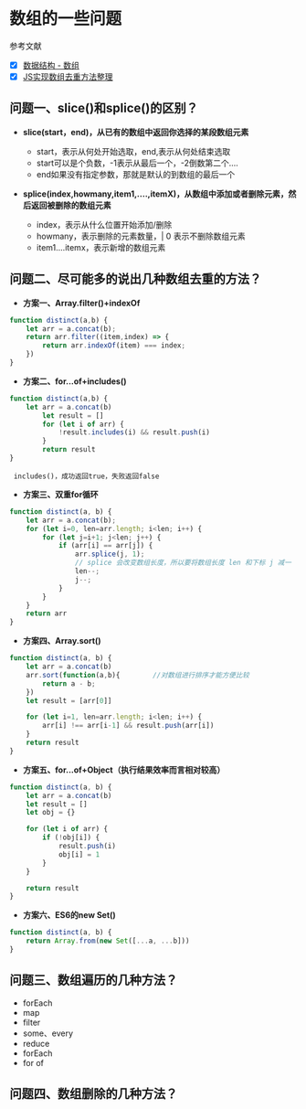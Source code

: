 # 数组的一些问题

参考文献
* [x] [数据结构 - 数组](https://juejin.im/post/6844903917705232397)
* [x] [JS实现数组去重方法整理](https://www.cnblogs.com/moqiutao/p/7168406.html)

## 问题一、slice()和splice()的区别？
* **slice(start，end)，从已有的数组中返回你选择的某段数组元素**
  
  *  start，表示从何处开始选取，end,表示从何处结束选取
  *  start可以是个负数，-1表示从最后一个，-2倒数第二个....
  *   end如果没有指定参数，那就是默认的到数组的最后一个

* **splice(index,howmany,item1,....,itemX)，从数组中添加或者删除元素，然后返回被删除的数组元素**
   
  * index，表示从什么位置开始添加/删除
  * howmany，表示删除的元素数量，|  0 表示不删除数组元素
  * item1....itemx，表示新增的数组元素

## 问题二、尽可能多的说出几种数组去重的方法？

* **方案一、Array.filter()+indexOf**

```js
function distinct(a,b) {
    let arr = a.concat(b);
    return arr.filter((item,index) => {
        return arr.indexOf(item) === index;
    })
}
```


- **方案二、for...of+includes()**
  
```js
function distinct(a,b) {
    let arr = a.concat(b)
        let result = []
        for (let i of arr) {
            !result.includes(i) && result.push(i)
        }
        return result
}
```


` includes()，成功返回true，失败返回false`

- **方案三、双重for循环**
```js
function distinct(a, b) {
    let arr = a.concat(b);
    for (let i=0, len=arr.length; i<len; i++) {
        for (let j=i+1; j<len; j++) {
            if (arr[i] == arr[j]) {
                arr.splice(j, 1);
                // splice 会改变数组长度，所以要将数组长度 len 和下标 j 减一
                len--;
                j--;
            }
        }
    }
    return arr
}
```
- **方案四、Array.sort()**
```js
function distinct(a, b) {
    let arr = a.concat(b)
    arr.sort(function(a,b){        //对数组进行排序才能方便比较
        return a - b;
    })
    let result = [arr[0]]

    for (let i=1, len=arr.length; i<len; i++) {
        arr[i] !== arr[i-1] && result.push(arr[i])
    }
    return result
}
```

- **方案五、for...of+Object（执行结果效率而言相对较高）**
```js
function distinct(a, b) {
    let arr = a.concat(b)
    let result = []
    let obj = {}

    for (let i of arr) {
        if (!obj[i]) {
            result.push(i)
            obj[i] = 1
        }
    }

    return result
}
```
- **方案六、ES6的new Set()**
```js
function distinct(a, b) {
    return Array.from(new Set([...a, ...b]))
}
```
## 问题三、数组遍历的几种方法？
- forEach
- map
- filter
- some、every
- reduce
- forEach
- for of

## 问题四、数组删除的几种方法？
